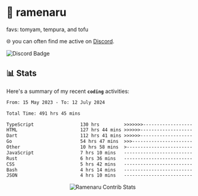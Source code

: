 # 🍜 ramenaru
favs: tomyam, tempura, and tofu

🌐 you can often find me active on [Discord](https://discordapp.com/users/503291004200157185).

![Discord Badge](https://dcbadge.vercel.app/api/shield/503291004200157185)

## 📊 Stats

Here's a summary of my recent **`coding`** activities:

<!--START_SECTION:waka-->

```txt
From: 15 May 2023 - To: 12 July 2024

Total Time: 491 hrs 45 mins

TypeScript                 130 hrs         >>>>>>>------------------   26.44 %
HTML                       127 hrs 44 mins >>>>>>-------------------   25.98 %
Dart                       112 hrs 41 mins >>>>>>-------------------   22.92 %
Go                         54 hrs 47 mins  >>>----------------------   11.14 %
Other                      10 hrs 58 mins  >------------------------   02.23 %
JavaScript                 7 hrs 10 mins   -------------------------   01.46 %
Rust                       6 hrs 36 mins   -------------------------   01.35 %
CSS                        5 hrs 42 mins   -------------------------   01.16 %
Bash                       4 hrs 14 mins   -------------------------   00.86 %
JSON                       4 hrs 10 mins   -------------------------   00.85 %
```

<!--END_SECTION:waka-->

<div style="text-align: center;">
   <img align="center" src="https://github-readme-streak-stats.herokuapp.com/?user=Ramenaru&theme=dark&card_width=520" alt="Ramenaru Contrib Stats" />
</div>

